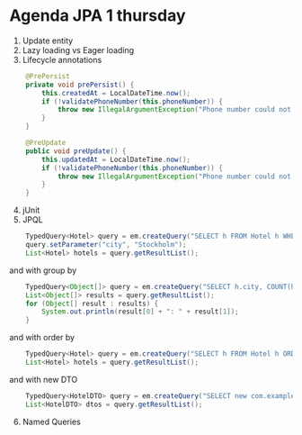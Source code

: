 # Agenda JPA 1 thursday
1. Update entity
2. Lazy loading vs Eager loading
3. Lifecycle annotations
```java
    @PrePersist
    private void prePersist() {
        this.createdAt = LocalDateTime.now();
        if (!validatePhoneNumber(this.phoneNumber)) {
            throw new IllegalArgumentException("Phone number could not be validated");
        }
    }

    @PreUpdate
    public void preUpdate() {
        this.updatedAt = LocalDateTime.now();
        if (!validatePhoneNumber(this.phoneNumber)) {
            throw new IllegalArgumentException("Phone number could not be validated");
        }
    }
```
4. jUnit
5. JPQL
```java
    TypedQuery<Hotel> query = em.createQuery("SELECT h FROM Hotel h WHERE h.city = :city", Hotel.class);
    query.setParameter("city", "Stockholm");
    List<Hotel> hotels = query.getResultList();
```
and with group by
```java
    TypedQuery<Object[]> query = em.createQuery("SELECT h.city, COUNT(h) FROM Hotel h GROUP BY h.city", Object[].class);
    List<Object[]> results = query.getResultList();
    for (Object[] result : results) {
        System.out.println(result[0] + ": " + result[1]);
    }
```
and with order by
```java
    TypedQuery<Hotel> query = em.createQuery("SELECT h FROM Hotel h ORDER BY h.name", Hotel.class);
    List<Hotel> hotels = query.getResultList();
```
and with new DTO
```java
    TypedQuery<HotelDTO> query = em.createQuery("SELECT new com.example.HotelDTO(h.name, h.city) FROM Hotel h", HotelDTO.class);
    List<HotelDTO> dtos = query.getResultList();
```
6. Named Queries